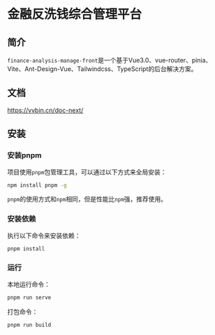 # 金融反洗钱综合管理平台

## 简介

`finance-analysis-manage-front`是一个基于Vue3.0、vue-router、pinia、Vite、Ant-Design-Vue、Tailwindcss、TypeScript的后台解决方案。

## 文档

https://vvbin.cn/doc-next/

## 安装

### 安装pnpm

项目使用`pnpm`包管理工具，可以通过以下方式来全局安装：

```bash
npm install pnpm -g
```
`pnpm`的使用方式和`npm`相同，但是性能比`npm`强，推荐使用。

### 安装依赖

执行以下命令来安装依赖：

```bash
pnpm install
```

### 运行

本地运行命令：

```bash
pnpm run serve
```

打包命令：

```bash
pnpm run build
```
